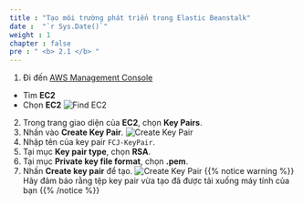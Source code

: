 ```yaml
---
title : "Tạo môi trường phát triển trong Elastic Beanstalk"
date :  "`r Sys.Date()`" 
weight : 1
chapter : false
pre : " <b> 2.1 </b> "
---
```


1. Đi đến [AWS Management Console](https://aws.amazon.com/vi/console/)
- Tìm **EC2**
- Chọn **EC2**
![Find EC2](../../../images/2.preparation/2.1createkeypair/2.1.1selectec2.png?width90pc)
2. Trong trang giao diện của **EC2**, chọn **Key Pairs**.
3. Nhấn vào **Create Key Pair**.
![Create Key Pair](../../../images/2.preparation/2.1createkeypair/2.1.2createkeypair1.png?width90pc)
4. Nhập tên của key pair ```FCJ-KeyPair```.
5. Tại mục **Key pair type**, chọn **RSA**.
6. Tại mục **Private key file format**, chọn **.pem**.
7. Nhấn  **Create key pair** để tạo.
![Create Key Pair](../../../images/2.preparation/2.1createkeypair/2.1.3createkeypair2.png?width90pc)
{{% notice warning %}} 
Hãy đảm bảo rằng tệp key pair vừa tạo đã được tải xuống máy tính của bạn
{{% /notice  %}}
